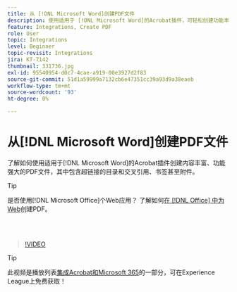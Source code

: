 ```yaml
---
title: 从 [!DNL Microsoft Word]创建PDF文件
description: 使用适用于 [!DNL Microsoft Word]的Acrobat插件，可轻松创建功能丰富且稳定的PDF文件，其中包含超链接的目录和交叉引用、书签甚至附件
feature: Integrations, Create PDF
role: User
topic: Integrations
level: Beginner
topic-revisit: Integrations
jira: KT-7142
thumbnail: 331736.jpg
exl-id: 95540954-d0c7-4cae-a919-00e3927d2f83
source-git-commit: 51d1a59999a7132cb6e47351cc39a93d9a38eaeb
workflow-type: tm+mt
source-wordcount: '93'
ht-degree: 0%

---
```


# 从[!DNL Microsoft Word]创建PDF文件

了解如何使用适用于[!DNL Microsoft Word]的Acrobat插件创建内容丰富、功能强大的PDF文件，其中包含超链接的目录和交叉引用、书签甚至附件。

>[!TIP]
>
>是否使用[!DNL Microsoft Office]个Web应用？ 了解如何[在 [!DNL Office] 中为Web](../integrate/createofficeweb.md)创建PDF。

<br> 

>[!VIDEO](https://video.tv.adobe.com/v/3409570?quality=12&learn=on&hidetitle=true&captions=chi_hans)

>[!TIP]
>
>此视频是播放列表[集成Acrobat和Microsoft 365](https://experienceleague.adobe.com/zh-hans/playlists/acrobat-integrate-microsoft-365)的一部分，可在Experience League上免费获取！